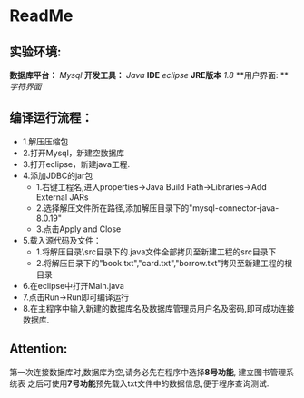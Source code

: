 # ReadMe
## 实验环境:
**数据库平台：** *Mysql*
**开发工具：** *Java*
**IDE** *eclipse*
**JRE版本** *1.8*
**用户界面: ** *字符界面*


## 编译运行流程：
- 1.解压压缩包
- 2.打开Mysql，新建空数据库
- 3.打开eclipse，新建java工程.
- 4.添加JDBC的jar包
    - 1.右键工程名,进入properties->Java Build Path->Libraries->Add External JARs
    - 2.选择解压文件所在路径,添加解压目录下的"mysql-connector-java-8.0.19"
    - 3.点击Apply and Close
- 5.载入源代码及文件：
    - 1.将解压目录\src目录下的.java文件全部拷贝至新建工程的src目录下
    - 2.将解压目录下的"book.txt","card.txt","borrow.txt"拷贝至新建工程的根目录
- 6.在eclipse中打开Main.java
- 7.点击Run->Run即可编译运行
- 8.在主程序中输入新建的数据库名及数据库管理员用户名及密码,即可成功连接数据库.


## Attention:
第一次连接数据库时,数据库为空,请务必先在程序中选择**8号功能**, 建立图书管理系统表
之后可使用**7号功能**预先载入txt文件中的数据信息,便于程序查询测试.
